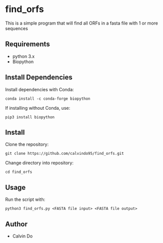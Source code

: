 # find_orfs

This is a simple program that will find all ORFs in a fasta file with 1 or more sequences
## Requirements
* python 3.x
* Biopython
## Install Dependencies
Install dependencies with Conda:
```
conda install -c conda-forge biopython
```
If installing without Conda, use:
```
pip3 install biopython
```
## Install
Clone the repository:
```
git clone https://github.com/calvindo95/find_orfs.git
```
Change directory into repository:
```
cd find_orfs
```
## Usage
Run the script with:
```
python3 find_orfs.py <FASTA file input> <FASTA file output>
```
## Author
* Calvin Do